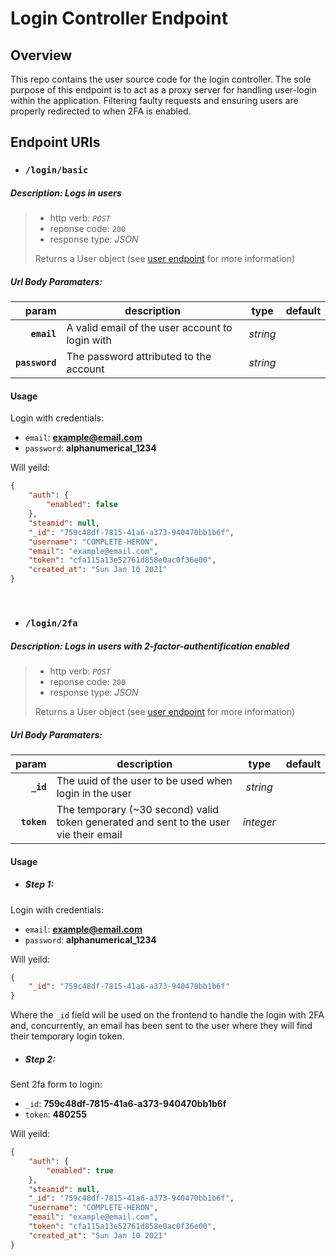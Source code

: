 # Login Controller Endpoint

## Overview

This repo contains the user source code for the login controller. The sole purpose of this endpoint is to act as a proxy server for handling user-login within the application. Filtering faulty requests and ensuring users are properly redirected to when 2FA is enabled.

## Endpoint URIs

* ### **`/login/basic`**

##### Description: Logs in users

> * http verb: *`POST`*
> * reponse code: `200`
> * response type: *JSON*
>
> Returns a User object (see [user endpoint][user-repo] for more information)

##### Url Body Paramaters:

|param|description|type|default|
|---:|---|:---:|:---:| 
| **`email`** | A valid email of the user account to login with |*string* |
| **`password`** | The password attributed to the account |*string* |

#### Usage

Login with credentials:
* `email`: **example@email.com**
* `password`: **alphanumerical_1234**

Will yeild:

```json
{
    "auth": {
        "enabled": false
    },
    "steamid": null,
    "_id": "759c48df-7815-41a6-a373-940470bb1b6f",
    "username": "COMPLETE-HERON",
    "email": "example@email.com",
    "token": "cfa115a13e52761d858e0ac0f36e00",
    "created_at": "Sun Jan 10 2021"
}
```

<br/>

* ### **`/login/2fa`**

##### Description: Logs in users with 2-factor-authentification enabled

> * http verb: *`POST`*
> * reponse code: `200`
> * response type: *JSON*
>
> Returns a User object (see [user endpoint][user-repo] for more information)

##### Url Body Paramaters:

|param|description|type|default|
|---:|---|:---:|:---:| 
| **`_id`** | The uuid of the user to be used when login in the user  |*string* |
| **`token`** | The temporary (~30 second) valid token generated and sent to the user vie their email |*integer* |

#### Usage

* ##### Step 1:

Login with credentials:
* `email`: **example@email.com**
* `password`: **alphanumerical_1234**

Will yeild:

```json
{
    "_id": "759c48df-7815-41a6-a373-940470bb1b6f"
}
```

Where the `_id` field will be used on the frontend to handle the login with 2FA and, concurrently, an email has been sent to the user where they will find their temporary login token.

* ##### Step 2:

Sent 2fa form to login:
* `_id`: **759c48df-7815-41a6-a373-940470bb1b6f**
* `token`: **480255**

Will yeild:

```json
{
    "auth": {
        "enabled": true
    },
    "steamid": null,
    "_id": "759c48df-7815-41a6-a373-940470bb1b6f",
    "username": "COMPLETE-HERON",
    "email": "example@email.com",
    "token": "cfa115a13e52761d858e0ac0f36e00",
    "created_at": "Sun Jan 10 2021"
}
```


[user-repo]: https://github.com/noahgreff/user-api-endpoint/

